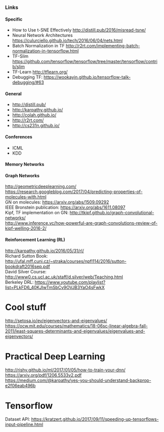 ### Links

#### Specific
* How to Use t-SNE Effectively http://distill.pub/2016/misread-tsne/
* Neural Network Architectures https://culurciello.github.io/tech/2016/06/04/nets.html
* Batch Normalization in TF http://r2rt.com/implementing-batch-normalization-in-tensorflow.html
* TF-Slim https://github.com/tensorflow/tensorflow/tree/master/tensorflow/contrib/slim
* TF-Learn http://tflearn.org/
* Debugging TF: https://wookayin.github.io/tensorflow-talk-debugging/#63

#### General
* http://distill.pub/
* http://karpathy.github.io/
* http://colah.github.io/
* http://r2rt.com/
* http://cs231n.github.io/

#### Conferences
* ICML
* KDD

#### Memory Networks

#### Graph Networks
http://geometricdeeplearning.com/  
https://research.googleblog.com/2017/04/predicting-properties-of-molecules-with.html  
GN on molecules: https://arxiv.org/abs/1509.09292  
IEEE Bronstein publication: https://arxiv.org/abs/1611.08097  
Kipf, TF implementation on GN: http://tkipf.github.io/graph-convolutional-networks/  
http://www.inference.vc/how-powerful-are-graph-convolutions-review-of-kipf-welling-2016-2/

#### Reinforcement Learning (RL)
http://karpathy.github.io/2016/05/31/rl/  
Richard Sutton Book: http://ufal.mff.cuni.cz/~straka/courses/npfl114/2016/sutton-bookdraft2016sep.pdf  
David Silver Course: http://www0.cs.ucl.ac.uk/staff/d.silver/web/Teaching.html  
Berkeley DRL: https://www.youtube.com/playlist?list=PLkFD6_40KJIwTmSbCv9OVJB3YaO4sFwkX

# Cool stuff
http://setosa.io/ev/eigenvectors-and-eigenvalues/  
https://ocw.mit.edu/courses/mathematics/18-06sc-linear-algebra-fall-2011/least-squares-determinants-and-eigenvalues/eigenvalues-and-eigenvectors/

# Practical Deep Learning
http://rishy.github.io/ml/2017/01/05/how-to-train-your-dnn/  
https://arxiv.org/pdf/1206.5533v2.pdf  
https://medium.com/@karpathy/yes-you-should-understand-backprop-e2f06eab496b

# Tensorflow
Dataset API: https://kratzert.github.io/2017/09/11/speeding-up-tensorflows-input-pipeline.html
